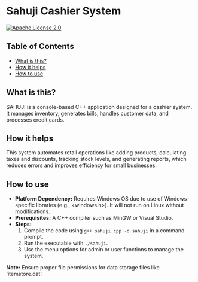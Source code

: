 # Sahuji Cashier System

[![Apache License 2.0](https://img.shields.io/badge/License-Apache%202.0-blue.svg)](https://www.apache.org/licenses/LICENSE-2.0)

## Table of Contents
- [What is this?](#what-is-this)
- [How it helps](#how-it-helps)
- [How to use](#how-to-use)

## What is this?
SAHUJI is a console-based C++ application designed for a cashier system. It manages inventory, generates bills, handles customer data, and processes credit cards.

## How it helps
This system automates retail operations like adding products, calculating taxes and discounts, tracking stock levels, and generating reports, which reduces errors and improves efficiency for small businesses.

## How to use
- **Platform Dependency:** Requires Windows OS due to use of Windows-specific libraries (e.g., <windows.h>). It will not run on Linux without modifications.
- **Prerequisites:** A C++ compiler such as MinGW or Visual Studio.
- **Steps:**
  1. Compile the code using `g++ sahuji.cpp -o sahuji` in a command prompt.
  2. Run the executable with `./sahuji`.
  3. Use the menu options for admin or user functions to manage the system.

**Note:** Ensure proper file permissions for data storage files like 'itemstore.dat'.
